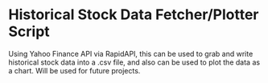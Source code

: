 # Historical Stock Data Fetcher/Plotter Script

Using Yahoo Finance API via RapidAPI, this can be used to grab and write historical stock data into a .csv file, 
and also can be used to plot the data as a chart. Will be used for future projects.
